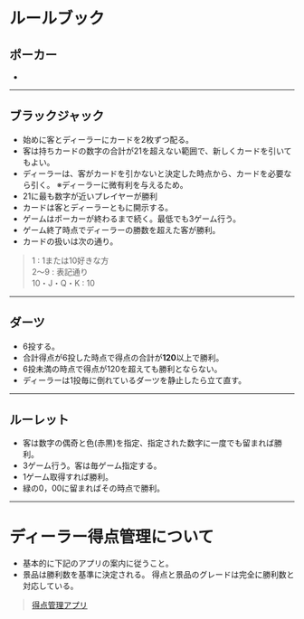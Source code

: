 # ルールブック
## ポーカー
- 
---
## ブラックジャック
- 始めに客とディーラーにカードを2枚ずつ配る。
- 客は持ちカードの数字の合計が21を超えない範囲で、新しくカードを引いてもよい。
- ディーラーは、客がカードを引かないと決定した時点から、カードを必要なら引く。
※ディーラーに微有利を与えるため。
- 21に最も数字が近いプレイヤーが勝利
- カードは客とディーラーともに開示する。
- ゲームはポーカーが終わるまで続く。最低でも3ゲーム行う。
- ゲーム終了時点でディーラーの勝数を超えた客が勝利。
- カードの扱いは次の通り。
> 1 : 1または10好きな方  
> 2〜9 : 表記通り  
> 10・J・Q・K : 10
---
## ダーツ
- 6投する。
- 合計得点が6投した時点で得点の合計が**120**以上で勝利。
- 6投未満の時点で得点が120を超えても勝利とならない。
- ディーラーは1投毎に倒れているダーツを静止したら立て直す。
---
## ルーレット
- 客は数字の偶奇と色(赤黒)を指定、指定された数字に一度でも留まれば勝利。
- 3ゲーム行う。客は毎ゲーム指定する。
- 1ゲーム取得すれば勝利。
- 緑の0，00に留まればその時点で勝利。
---

# ディーラー得点管理について
- 基本的に下記のアプリの案内に従うこと。
- 景品は勝利数を基準に決定される。
  得点と景品のグレードは完全に勝利数と対応している。
> [得点管理アプリ]()

